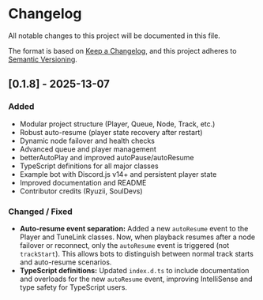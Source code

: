 # Changelog

All notable changes to this project will be documented in this file.

The format is based on [Keep a Changelog](https://keepachangelog.com/en/1.0.0/), and this project adheres to [Semantic Versioning](https://semver.org/spec/v2.0.0.html).

## [0.1.8] - 2025-13-07
### Added
- Modular project structure (Player, Queue, Node, Track, etc.)
- Robust auto-resume (player state recovery after restart)
- Dynamic node failover and health checks
- Advanced queue and player management
- betterAutoPlay and improved autoPause/autoResume
- TypeScript definitions for all major classes
- Example bot with Discord.js v14+ and persistent player state
- Improved documentation and README
- Contributor credits (Ryuzii, SoulDevs)

### Changed / Fixed
- **Auto-resume event separation:** Added a new `autoResume` event to the Player and TuneLink classes. Now, when playback resumes after a node failover or reconnect, only the `autoResume` event is triggered (not `trackStart`). This allows bots to distinguish between normal track starts and auto-resume scenarios.
- **TypeScript definitions:** Updated `index.d.ts` to include documentation and overloads for the new `autoResume` event, improving IntelliSense and type safety for TypeScript users. 